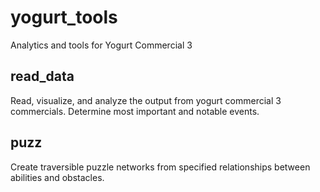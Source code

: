 # yogurt_tools
Analytics and tools for Yogurt Commercial 3

## read_data
Read, visualize, and analyze the output from yogurt commercial 3 commercials.
Determine most important and notable events.

## puzz
Create traversible puzzle networks from specified relationships 
between abilities and obstacles.
